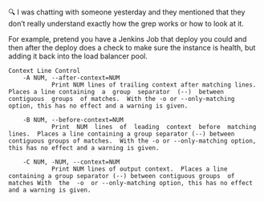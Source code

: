 🔍
I was chatting with someone yesterday and they mentioned that they don’t really understand exactly how the grep works or how to look at it.



For example, pretend you have a Jenkins Job that deploy you could and then after the deploy does a check to make sure the instance is health, but adding it back into the load balancer pool. 

```
Context Line Control
    -A NUM, --after-context=NUM
            Print NUM lines of trailing context after matching lines.  Places a line containing  a  group  separator  (--)  between contiguous  groups  of matches.  With the -o or --only-matching option, this has no effect and a warning is given.

    -B NUM, --before-context=NUM
            Print  NUM  lines  of  leading  context  before  matching  lines.  Places a line containing a group separator (--) between contiguous groups of matches.  With the -o or --only-matching option, this has no effect and a warning is given.

    -C NUM, -NUM, --context=NUM
            Print NUM lines of output context.  Places a line containing a group separator (--) between contiguous groups  of  matches With  the  -o  or --only-matching option, this has no effect and a warning is given.

```